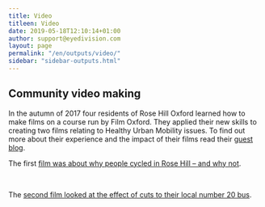```yaml
---
title: Video
titleen: Video
date: 2019-05-18T12:10:14+01:00
author: support@eyedivision.com
layout: page
permalink: "/en/outputs/video/"
sidebar: "sidebar-outputs.html"
---
```

## Community video making

In the autumn of 2017 four residents of Rose Hill Oxford learned how to make films on a course run by Film Oxford. They applied their new skills to creating two films relating to Healthy Urban Mobility issues. To find out more about their experience and the impact of their films read their [guest blog](https://www.hum-mus.org/en/rose-hill-film-makers-guest-blog/).

The first <a href="http://bit.ly/2XH19Pe" target="new">film was about why people cycled in Rose Hill &#8211; and why not</a>.


&nbsp;

The <a href="http://bit.ly/2W89Rpp" target="new">second film looked at the effect of cuts to their local number 20 bus</a>.



